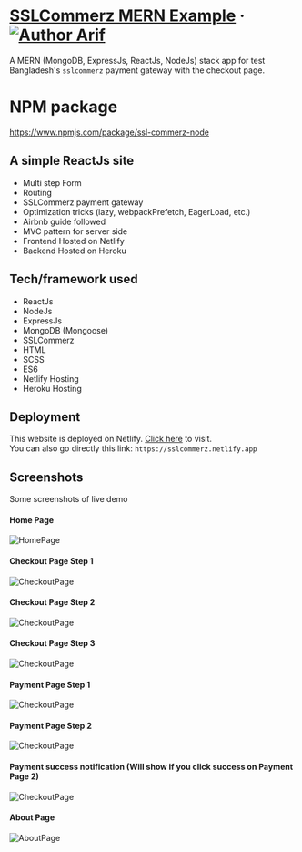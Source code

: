 
# [SSLCommerz MERN Example](https://sslcommerz.netlify.app) &middot; [![Author Arif](https://img.shields.io/badge/Author-Arif-%3C%3E)](https://www.linkedin.com/in/proarif)

A MERN (MongoDB, ExpressJs, ReactJs, NodeJs) stack app for test Bangladesh's `sslcommerz` payment gateway with the checkout page.

# NPM package

https://www.npmjs.com/package/ssl-commerz-node

## A simple ReactJs site

- Multi step Form
- Routing
- SSLCommerz payment gateway
- Optimization tricks (lazy, webpackPrefetch, EagerLoad, etc.)
- Airbnb guide followed
- MVC pattern for server side
- Frontend Hosted on Netlify
- Backend Hosted on Heroku

## Tech/framework used

- ReactJs
- NodeJs
- ExpressJs
- MongoDB (Mongoose)
- SSLCommerz
- HTML
- SCSS
- ES6
- Netlify Hosting
- Heroku Hosting

## Deployment

This website is deployed on Netlify. [Click here](https://sslcommerz.netlify.app) to visit.
<br />
You can also go directly this link: `https://sslcommerz.netlify.app`

## Screenshots

Some screenshots of live demo

#### Home Page

![HomePage](https://raw.githubusercontent.com/arifpro/sslcommerz-mern-example/main/screenshots/HomePage.png)

#### Checkout Page Step 1

![CheckoutPage](https://raw.githubusercontent.com/arifpro/sslcommerz-mern-example/main/screenshots/CheckoutPage1.png)

#### Checkout Page Step 2

![CheckoutPage](https://raw.githubusercontent.com/arifpro/sslcommerz-mern-example/main/screenshots/CheckoutPage2.png)

#### Checkout Page Step 3

![CheckoutPage](https://raw.githubusercontent.com/arifpro/sslcommerz-mern-example/main/screenshots/CheckoutPage3.png)

#### Payment Page Step 1

![CheckoutPage](https://raw.githubusercontent.com/arifpro/sslcommerz-mern-example/main/screenshots/PaymentPage1.png)

#### Payment Page Step 2

![CheckoutPage](https://raw.githubusercontent.com/arifpro/sslcommerz-mern-example/main/screenshots/PaymentPage2.png)

#### Payment success notification (Will show if you click success on Payment Page 2)

![CheckoutPage](https://raw.githubusercontent.com/arifpro/sslcommerz-mern-example/main/screenshots/PaymentSuccessPage.png)

#### About Page

![AboutPage](https://raw.githubusercontent.com/arifpro/sslcommerz-mern-example/main/screenshots/AboutPage.png)
